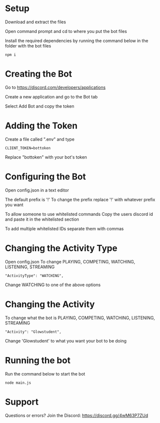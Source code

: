 # Setup

Download and extract the files

Open command prompt and cd to where you put the bot files

Install the required dependencies by running the command below in the folder with the bot files
```
npm i
```

# Creating the Bot
Go to https://discord.com/developers/applications

Create a new application and go to the Bot tab

Select Add Bot and copy the token

# Adding the Token
Create a file called ".env" and type
```
CLIENT_TOKEN=bottoken
```
Replace "bottoken" with your bot's token

# Configuring the Bot
Open config.json in a text editor

The default prefix is '!'
To change the prefix replace '!' with whatever prefix you want

To allow someone to use whitelisted commands
Copy the users discord id and paste it in the whitelisted section

To add multiple whitelisted IDs separate them with commas


# Changing the Activity Type
Open config.json
To change PLAYING, COMPETING, WATCHING, LISTENING, STREAMING
```
"ActivityType": "WATCHING",
```
Change WATCHING to one of the above options

# Changing the Activity
To change what the bot is PLAYING, COMPETING, WATCHING, LISTENING, STREAMING
```
"Activity": "Glowstudent",
```
Change 'Glowstudent' to what you want your bot to be doing

# Running the bot
Run the command below to start the bot
```
node main.js
```

# Support
Questions or errors?
Join the Discord: https://discord.gg/4wM63P7ZUd
